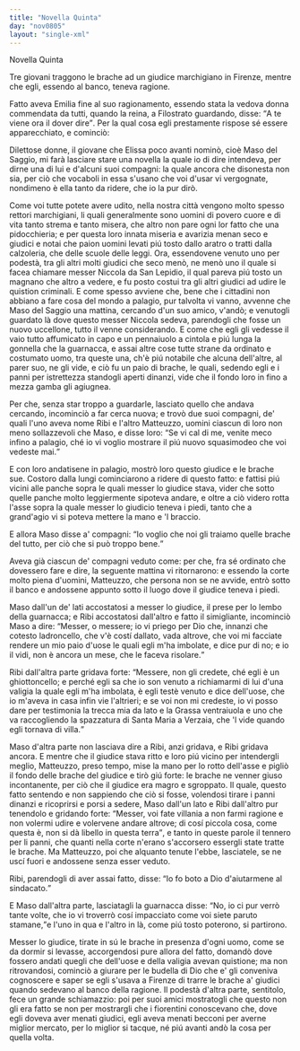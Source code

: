 ```yaml
---
title: "Novella Quinta"
day: "nov0805"
layout: "single-xml"
---
```

<div id="nov0805" type="novella" who="filostrato">
<head>Novella Quinta</head>
<argument>
<p>
<milestone id="p08050001"/>
<name persref="masosaggio ribi matteuzzo" type="person">Tre giovani</name> traggono le brache ad un 
            <name persref="niccola" type="person">giudice marchigiano</name> in 
            <name placeref="firenze" type="place">Firenze</name>, mentre che egli, essendo al banco, teneva ragione.</p>
</argument>
<div3 type="commentary" who="author">
<p>
<milestone id="p08050002"/>Fatto aveva 
            <name persref="emilia" type="person">Emilia</name> fine al suo ragionamento, essendo stata la 
            <name persref="piccarda" type="person">vedova donna</name> commendata da tutti, quando 
            <name persref="lauretta" type="person">la reina</name>, a 
            <name persref="filostrato" type="person">Filostrato</name> guardando, disse: 
            <q direct="unspecified" who="lauretta">A te viene ora il dover dire</q>. Per la qual cosa egli prestamente rispose sé essere apparecchiato, e cominciò:</p>
</div3>
<div3 type="commentary" who="filostrato">
<p>
<milestone id="p08050003"/>Dilettose donne, il giovane che 
            <name persref="elissa" type="person">Elissa</name> poco avanti nominò, cioè 
            <name persref="masosaggio" type="person">Maso del Saggio</name>, mi farà lasciare stare una novella la quale io di dire intendeva, per dirne una di lui e d'alcuni suoi compagni: la quale ancora che disonesta non sia, per ciò che vocaboli in essa s'usano che voi d'usar vi vergognate, nondimeno è ella tanto da ridere, che io la pur dirò.</p>
</div3>
<p>
<milestone id="p08050004"/>Come voi tutte potete avere udito, nella 
          <name placeref="firenze" type="place">nostra città</name> vengono molto spesso rettori marchigiani, li quali generalmente sono uomini di povero cuore e di vita tanto strema e tanto misera, che altro non pare ogni lor fatto che una pidocchieria; e per questa loro innata miseria e avarizia menan seco e giudici e notai che paion uomini levati piú tosto dallo aratro o tratti dalla calzoleria, che delle scuole delle leggi.
          <milestone id="p08050005"/>Ora, essendovene venuto uno per podestà, tra gli altri molti giudici che seco menò, ne menò uno il quale si facea chiamare messer 
          <name persref="niccola" type="person">Niccola da San Lepidio</name>, il qual pareva piú tosto un magnano che altro a vedere, e fu posto costui tra gli altri giudici ad udire le quistion criminali.
          <milestone id="p08050006"/>E come spesso avviene che, bene che i cittadini non abbiano a fare cosa del mondo a palagio, pur talvolta vi vanno, avvenne che 
          <name persref="masosaggio" type="person">Maso del Saggio</name> una mattina, cercando d'un suo amico, v'andò; e venutogli guardato là dove questo messer 
          <name persref="niccola" type="person">Niccola</name> sedeva, parendogli che fosse un nuovo uccellone, tutto il venne considerando.
          <milestone id="p08050007"/>E come che egli gli vedesse il vaio tutto affumicato in capo e un pennaiuolo a cintola e piú lunga la gonnella che la guarnacca, e assai altre cose tutte strane da ordinato e costumato uomo, tra queste una, ch'è piú notabile che alcuna dell'altre, al parer suo, ne gli vide, e ciò fu un paio di brache, le quali, sedendo egli e i panni per istrettezza standogli aperti dinanzi, vide che il fondo loro in fino a mezza gamba gli agiugnea.</p>
<p>
<milestone id="p08050008"/>Per che, senza star troppo a guardarle, lasciato quello che andava cercando, incominciò a far cerca nuova; e trovò due suoi compagni, de' quali l'uno aveva nome 
          <name persref="ribi" type="person">Ribi</name> e l'altro 
          <name persref="matteuzzo" type="person">Matteuzzo</name>, uomini ciascun di loro non meno sollazzevoli che 
          <name persref="masosaggio" type="person">Maso</name>, e disse loro:
          <q direct="unspecified" who="masosaggio">Se vi cal di me, venite meco infino a palagio, ché io vi voglio mostrare il piú nuovo squasimodeo che voi vedeste mai.</q></p>
<p>
<milestone id="p08050009"/>E con loro andatisene in palagio, mostrò loro questo 
          <name persref="niccola" type="person">giudice</name> e le brache sue. Costoro dalla lungi cominciarono a ridere di questo fatto: e fattisi piú vicini alle panche sopra le quali messer lo giudice stava, vider che sotto quelle panche molto leggiermente sipoteva andare, e oltre a ciò videro rotta l'asse sopra la quale messer lo giudicio teneva i piedi, tanto che a grand'agio vi si poteva mettere la mano e 'l braccio.</p>
<p>
<milestone id="p08050010"/>E allora 
          <name persref="masosaggio" type="person">Maso</name> disse a' compagni: 
          <q direct="unspecified" who="masosaggio">Io voglio che noi gli traiamo quelle brache del tutto, per ciò che si può troppo bene.</q></p>
<p>
<milestone id="p08050011"/>Aveva già ciascun de' compagni veduto come: per che, fra sé ordinato che dovessero fare e dire, la seguente mattina vi ritornarono: e essendo la corte molto piena d'uomini, 
          <name persref="matteuzzo" type="person">Matteuzzo</name>, che persona non se ne avvide, entrò sotto il banco e andossene appunto sotto il luogo dove il 
          <name persref="niccola" type="person">giudice</name> teneva i piedi.</p>
<p>
<milestone id="p08050012"/>
<name persref="masosaggio" type="person">Maso</name> dall'un de' lati accostatosi a messer lo 
          <name persref="niccola" type="person">giudice</name>, il prese per lo lembo della guarnacca; e 
          <name persref="ribi" type="person">Ribi</name> accostatosi dall'altro e fatto il simigliante, incominciò 
          <name persref="masosaggio" type="person">Maso</name> a dire: 
          <q direct="unspecified" who="masosaggio">Messer, o messere; io vi priego per Dio che, innanzi che cotesto ladroncello, che v'è costí dallato, vada altrove, che voi mi facciate rendere un mio paio d'uose le quali egli m'ha imbolate, e dice pur di no; e io il vidi, non è ancora un mese, che le faceva risolare.</q></p>
<p>
<milestone id="p08050013"/>
<name persref="ribi" type="person">Ribi</name> dall'altra parte gridava forte: 
          <q direct="unspecified" who="ribi">Messere, non gli credete, ché egli è un ghiottoncello; e perché egli sa che io son venuto a richiamarmi di lui d'una valigia la quale egli m'ha imbolata, è egli testè venuto e dice dell'uose, che io m'aveva in casa infin vie l'altrieri; e se voi non mi credeste, io vi posso dare per testimonia la trecca mia da lato e la Grassa ventraiuola e uno che va raccogliendo la spazzatura di 
          <name type="place">Santa Maria a Verzaia</name>, che 'l vide quando egli tornava di villa.</q></p>
<p>
<milestone id="p08050014"/>
<name persref="masosaggio" type="person">Maso</name> d'altra parte non lasciava dire a 
          <name persref="ribi" type="person">Ribi</name>, anzi gridava, e 
          <name persref="ribi" type="person">Ribi</name> gridava ancora. E mentre che il 
          <name persref="niccola" type="person">giudice</name> stava ritto e loro piú vicino per intendergli meglio, 
          <name persref="matteuzzo" type="person">Matteuzzo</name>, preso tempo, mise la mano per lo rotto dell'asse e pigliò il fondo delle brache del giudice e tirò giú forte: le brache ne venner giuso incontanente, per ciò che il giudice era magro e sgroppato. 
          <milestone id="p08050015"/>Il quale, questo fatto sentendo e non sappiendo che ciò si fosse, volendosi tirare i panni dinanzi e ricoprirsi e porsi a sedere, 
          <name persref="masosaggio" type="person">Maso</name> dall'un lato e 
          <name persref="ribi" type="person">Ribi</name> dall'altro pur tenendolo e gridando forte: 
          <milestone id="p08050016"/>
<q direct="unspecified" who="masosaggio ribi">Messer, voi fate villania a non farmi ragione e non volermi udire e volervene andare altrove; di cosí piccola cosa, come questa è, non si dà libello in questa terra</q>, e tanto in queste parole il tennero per li panni, che quanti nella corte n'erano s'accorsero essergli state tratte le brache. Ma 
          <name persref="matteuzzo" type="person">Matteuzzo</name>, poi che alquanto tenute l'ebbe, lasciatele, se ne uscí fuori e andossene senza esser veduto.</p>
<p>
<milestone id="p08050017"/>
<name persref="ribi" type="person">Ribi</name>, parendogli di aver assai fatto, disse: 
          <q direct="unspecified" who="ribi">Io fo boto a Dio d'aiutarmene al sindacato.</q></p>
<p>
<milestone id="p08050018"/>E 
          <name persref="masosaggio" type="person">Maso</name> dall'altra parte, lasciatagli la guarnacca disse: 
          <q direct="unspecified" who="masosaggio">No, io ci pur verrò tante volte, che io vi troverrò cosí impacciato come voi siete paruto stamane,</q>e l'uno in qua e l'altro in là, come piú tosto poterono, si partirono.</p>
<p>
<milestone id="p08050019"/>Messer lo 
          <name persref="niccola" type="person">giudice</name>, tirate in sú le brache in presenza d'ogni uomo, come se da dormir si levasse, accorgendosi pure allora del fatto, domandò dove fossero andati quegli che dell'uose e della valigia avevan quistione; ma non ritrovandosi, cominciò a giurare per le budella di Dio che e' gli conveniva cognoscere e saper se egli s'usava a 
          <name placeref="firenze" type="place">Firenze</name> di trarre le brache a' giudici quando sedevano al banco della ragione. 
          <milestone id="p08050020"/>Il podestà d'altra parte, sentitolo, fece un grande schiamazzio: poi per suoi amici mostratogli che questo non gli era fatto se non per mostrargli che i fiorentini conoscevano che, dove egli doveva aver menati giudici, egli aveva menati becconi per averne miglior mercato, per lo miglior si tacque, né piú avanti andò la cosa per quella volta.</p>
</div>